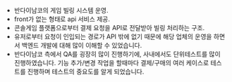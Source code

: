 - 반다이남코의 게임 빌링 시스템 운영.
- front가 없는 형태로 api 서비스 제공.
- 콘솔게임 플랫폼으로부터 결제 요청을 API로 전달받아 빌링 처리하는 구조.
- 유저로부터 요청이 인입되는 경로가 API 밖에 없기 때문에 해당 업체의 운영을 하면서 백엔드 개발에 대해 많이 이해할 수 있었습니다.
- 반다이남코 측에서 QA를 굉장히 많이 진행하기에, 사내에서도 단위테스트를 많이 진행하였습니다. 기능 추가/변경 작업을 할때마다 결제/구매의 여러 케이스로 테스트를 진행하며 테스트의 중요도를 알게 되었습니다.